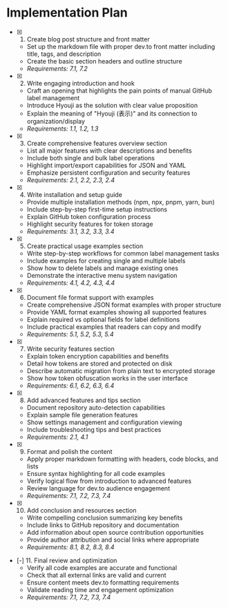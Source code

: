 # Implementation Plan

- [x] 1. Create blog post structure and front matter
  - Set up the markdown file with proper dev.to front matter including title, tags, and description
  - Create the basic section headers and outline structure
  - _Requirements: 7.1, 7.2_

- [x] 2. Write engaging introduction and hook
  - Craft an opening that highlights the pain points of manual GitHub label management
  - Introduce Hyouji as the solution with clear value proposition
  - Explain the meaning of "Hyouji (表示)" and its connection to organization/display
  - _Requirements: 1.1, 1.2, 1.3_

- [x] 3. Create comprehensive features overview section
  - List all major features with clear descriptions and benefits
  - Include both single and bulk label operations
  - Highlight import/export capabilities for JSON and YAML
  - Emphasize persistent configuration and security features
  - _Requirements: 2.1, 2.2, 2.3, 2.4_

- [x] 4. Write installation and setup guide
  - Provide multiple installation methods (npm, npx, pnpm, yarn, bun)
  - Include step-by-step first-time setup instructions
  - Explain GitHub token configuration process
  - Highlight security features for token storage
  - _Requirements: 3.1, 3.2, 3.3, 3.4_

- [x] 5. Create practical usage examples section
  - Write step-by-step workflows for common label management tasks
  - Include examples for creating single and multiple labels
  - Show how to delete labels and manage existing ones
  - Demonstrate the interactive menu system navigation
  - _Requirements: 4.1, 4.2, 4.3, 4.4_

- [x] 6. Document file format support with examples
  - Create comprehensive JSON format examples with proper structure
  - Provide YAML format examples showing all supported features
  - Explain required vs optional fields for label definitions
  - Include practical examples that readers can copy and modify
  - _Requirements: 5.1, 5.2, 5.3, 5.4_

- [x] 7. Write security features section
  - Explain token encryption capabilities and benefits
  - Detail how tokens are stored and protected on disk
  - Describe automatic migration from plain text to encrypted storage
  - Show how token obfuscation works in the user interface
  - _Requirements: 6.1, 6.2, 6.3, 6.4_

- [x] 8. Add advanced features and tips section
  - Document repository auto-detection capabilities
  - Explain sample file generation features
  - Show settings management and configuration viewing
  - Include troubleshooting tips and best practices
  - _Requirements: 2.1, 4.1_

- [x] 9. Format and polish the content
  - Apply proper markdown formatting with headers, code blocks, and lists
  - Ensure syntax highlighting for all code examples
  - Verify logical flow from introduction to advanced features
  - Review language for dev.to audience engagement
  - _Requirements: 7.1, 7.2, 7.3, 7.4_

- [x] 10. Add conclusion and resources section
  - Write compelling conclusion summarizing key benefits
  - Include links to GitHub repository and documentation
  - Add information about open source contribution opportunities
  - Provide author attribution and social links where appropriate
  - _Requirements: 8.1, 8.2, 8.3, 8.4_

- [-] 11. Final review and optimization
  - Verify all code examples are accurate and functional
  - Check that all external links are valid and current
  - Ensure content meets dev.to formatting requirements
  - Validate reading time and engagement optimization
  - _Requirements: 7.1, 7.2, 7.3, 7.4_
